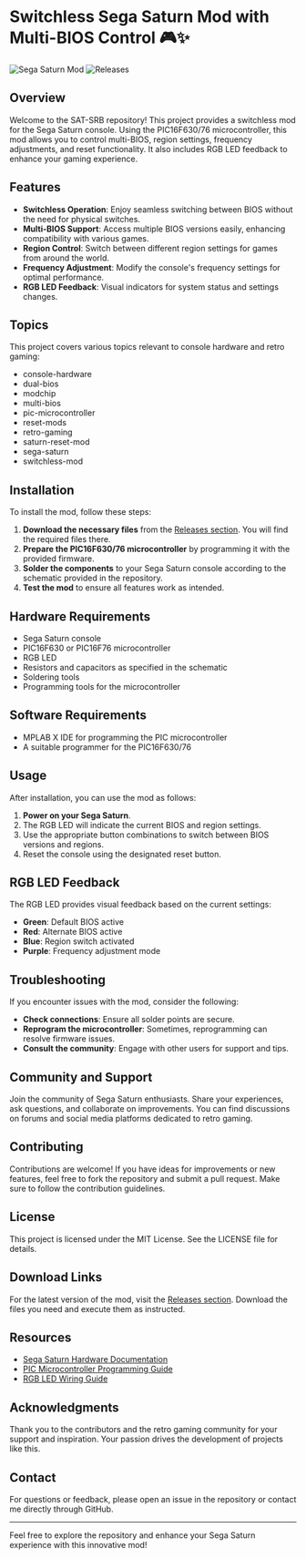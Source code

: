 # Switchless Sega Saturn Mod with Multi-BIOS Control 🎮✨

![Sega Saturn Mod](https://img.shields.io/badge/Switchless%20Mod%20for%20Sega%20Saturn-Ready-brightgreen)
![Releases](https://img.shields.io/badge/Releases-Download%20Latest%20Version-blue)

## Overview

Welcome to the SAT-SRB repository! This project provides a switchless mod for the Sega Saturn console. Using the PIC16F630/76 microcontroller, this mod allows you to control multi-BIOS, region settings, frequency adjustments, and reset functionality. It also includes RGB LED feedback to enhance your gaming experience.

## Features

- **Switchless Operation**: Enjoy seamless switching between BIOS without the need for physical switches.
- **Multi-BIOS Support**: Access multiple BIOS versions easily, enhancing compatibility with various games.
- **Region Control**: Switch between different region settings for games from around the world.
- **Frequency Adjustment**: Modify the console's frequency settings for optimal performance.
- **RGB LED Feedback**: Visual indicators for system status and settings changes.

## Topics

This project covers various topics relevant to console hardware and retro gaming:

- console-hardware
- dual-bios
- modchip
- multi-bios
- pic-microcontroller
- reset-mods
- retro-gaming
- saturn-reset-mod
- sega-saturn
- switchless-mod

## Installation

To install the mod, follow these steps:

1. **Download the necessary files** from the [Releases section](https://github.com/PoojaAldar29/SAT-SRB/releases). You will find the required files there.
2. **Prepare the PIC16F630/76 microcontroller** by programming it with the provided firmware.
3. **Solder the components** to your Sega Saturn console according to the schematic provided in the repository.
4. **Test the mod** to ensure all features work as intended.

## Hardware Requirements

- Sega Saturn console
- PIC16F630 or PIC16F76 microcontroller
- RGB LED
- Resistors and capacitors as specified in the schematic
- Soldering tools
- Programming tools for the microcontroller

## Software Requirements

- MPLAB X IDE for programming the PIC microcontroller
- A suitable programmer for the PIC16F630/76

## Usage

After installation, you can use the mod as follows:

1. **Power on your Sega Saturn**.
2. The RGB LED will indicate the current BIOS and region settings.
3. Use the appropriate button combinations to switch between BIOS versions and regions.
4. Reset the console using the designated reset button.

## RGB LED Feedback

The RGB LED provides visual feedback based on the current settings:

- **Green**: Default BIOS active
- **Red**: Alternate BIOS active
- **Blue**: Region switch activated
- **Purple**: Frequency adjustment mode

## Troubleshooting

If you encounter issues with the mod, consider the following:

- **Check connections**: Ensure all solder points are secure.
- **Reprogram the microcontroller**: Sometimes, reprogramming can resolve firmware issues.
- **Consult the community**: Engage with other users for support and tips.

## Community and Support

Join the community of Sega Saturn enthusiasts. Share your experiences, ask questions, and collaborate on improvements. You can find discussions on forums and social media platforms dedicated to retro gaming.

## Contributing

Contributions are welcome! If you have ideas for improvements or new features, feel free to fork the repository and submit a pull request. Make sure to follow the contribution guidelines.

## License

This project is licensed under the MIT License. See the LICENSE file for details.

## Download Links

For the latest version of the mod, visit the [Releases section](https://github.com/PoojaAldar29/SAT-SRB/releases). Download the files you need and execute them as instructed.

## Resources

- [Sega Saturn Hardware Documentation](https://example.com)
- [PIC Microcontroller Programming Guide](https://example.com)
- [RGB LED Wiring Guide](https://example.com)

## Acknowledgments

Thank you to the contributors and the retro gaming community for your support and inspiration. Your passion drives the development of projects like this.

## Contact

For questions or feedback, please open an issue in the repository or contact me directly through GitHub.

---

Feel free to explore the repository and enhance your Sega Saturn experience with this innovative mod!